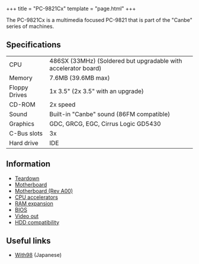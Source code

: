 +++
title = "PC-9821Cx"
template = "page.html"
+++

The PC-9821Cx is a multimedia focused PC-9821 that is part of the "Canbe" series of machines.

## Specifications

|||
|-----|----------------------------------------------------------------|
| CPU | 486SX (33MHz) (Soldered but upgradable with accelerator board) |
| Memory | 7.6MB (39.6MB max)                                          |
| Floppy Drives | 1x 3.5" (2x 3.5" with an upgrade)                    |
| CD-ROM | 2x speed                                                    |
| Sound | Built-in "Canbe" sound (86FM compatible)                     |
| Graphics | GDC, GRCG, EGC, Cirrus Logic GD5430                       |
| C-Bus slots | 3x                                                     |
| Hard drive | IDE                                                     |

## Information

- [Teardown]
- [Motherboard]
- [Motherboard (Rev A00)]
- [CPU accelerators]
- [RAM expansion]
- [BIOS]
- [Video out]
- [HDD compatibility]

## Useful links

- [With98] (Japanese)

<!-- URLs -->
[Teardown]: @/pc98/cx/teardown.md
[Motherboard]: @/pc98/cx/motherboard.md
[Motherboard (Rev A00)]: @/pc98/cx/motherboard_a00.md
[CPU accelerators]: @/pc98/cx/cpu.md
[RAM expansion]: @/pc98/cx/ram.md
[BIOS]: @/pc98/cx/bios.md
[Video out]: @/pc98/cx/video.md
[HDD compatibility]: @/pc98/cx/hdd.md

[With98]: https://pc-9800.net/db_98/data/pc-9821cx.htm
